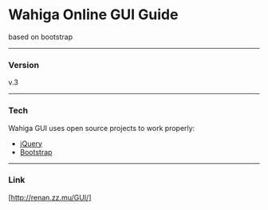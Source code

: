 # Wahiga Online GUI Guide
based on bootstrap

----
### Version
v.3

----
### Tech
Wahiga GUI uses open source projects to work properly:

* [jQuery]
* [Bootstrap]

----
### Link
[http://renan.zz.mu/GUI/]


   [jQuery]: <http://jquery.com/>
   [Bootstrap]: <http://getbootstrap.com/>